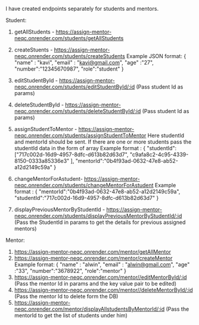 I have created endpoints separately for students and mentors.

Student:
1. getAllStudents - https://assign-mentor-neqc.onrender.com/students/getAllStudents
2. createStuents - https://assign-mentor-neqc.onrender.com/students/createStudents 
   Example JSON format:
   {
    "name" : "kavi",
    "email" : "kavi@gmail.com",
    "age" :"27",
    "number":"12345670987",
    "role":"student"
}

3. editStudentById - https://assign-mentor-neqc.onrender.com/students/editStudentById/:id (Pass student Id as params)
4. deleteStudentById - https://assign-mentor-neqc.onrender.com/students/deleteStudentById/:id (Pass student Id as params)
5. assignStudentToMentor - https://assign-mentor-neqc.onrender.com/students/assignStudentToMentor
     Here studentId and mentorId should be sent. If there are one or more students pass the studentId data in the form of array
   Example format : {
    "studentId": ["717c002d-16d9-4957-8dfc-d613b82d63d7", "c9afa8c2-4c95-4339-8150-0333a85336e3" ],
    "mentorId":"0b4f93ad-0632-47e8-ab52-a12d2149c59a"
}

6. changeMentorForAstudent-  https://assign-mentor-neqc.onrender.com/students/changeMentorForAstudent
   Example format : {
    "mentorId":"0b4f93ad-0632-47e8-ab52-a12d2149c59a",
    "studentId":"717c002d-16d9-4957-8dfc-d613b82d63d7"
}

7. displayPreviousMentorByStudentId - https://assign-mentor-neqc.onrender.com/students/displayPreviousMentorByStudentId/:id  (Pass the StudentId in params to get the details for previous assigned mentors)


Mentor:
1. https://assign-mentor-neqc.onrender.com/mentor/getAllMentor
2. https://assign-mentor-neqc.onrender.com/mentor/createMentor
   Example format: {
    "name" : "alwin",
    "email" : "alwin@gmail.com",
    "age" :"33",
    "number":"3678922",
    "role":"mentor"
}
4. https://assign-mentor-neqc.onrender.com/mentor//editMentorById/:id (Pass the mentor Id in params and the key value pair to be edited)
5. https://assign-mentor-neqc.onrender.com/mentor//deleteMentorById/:id  (Pass the mentor Id to delete form the DB)
6. https://assign-mentor-neqc.onrender.com/mentor/displayAllstudentsByMentorId/:id (Pass the mentorId to get the list of students under him)

